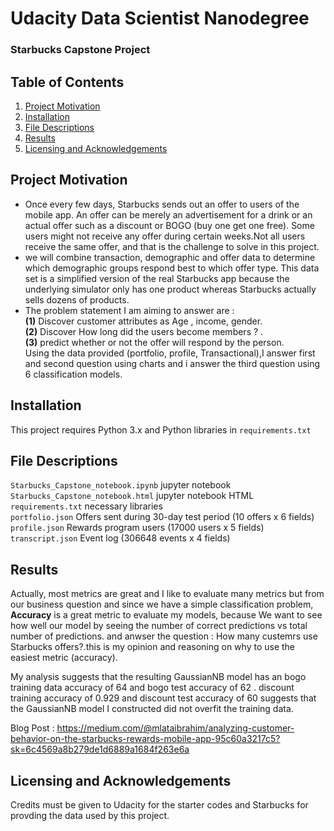 # Udacity Data Scientist Nanodegree

### Starbucks Capstone Project



## Table of Contents
1. [Project Motivation](#ProjectMotivation)
2. [Installation](#Installation)
3. [File Descriptions](#File)
4. [Results](#Results)
5. [Licensing and Acknowledgements](#Licensing)

## Project Motivation <a name="ProjectMotivation"></a>

- Once every few days, Starbucks sends out an offer to users of the mobile app. 
An offer can be merely an advertisement for a drink or an actual offer such as a discount or BOGO (buy one get one free).
Some users might not receive any offer during certain weeks.Not all users receive the same offer, and that is the challenge to solve in this project.
- we will combine transaction, demographic and offer data to determine which demographic groups respond best to which offer type.
This data set is a simplified version of the real Starbucks app because the underlying simulator only has one product
whereas Starbucks actually sells dozens of products.
- The problem statement I am aiming to answer are :<br/>
**(1)** Discover customer attributes as Age , income, gender.<br/>
  **(2)** Discover How long did the users become members ? .<br/>
  **(3)** predict whether or not the offer will respond by the person.<br/>
Using the data provided (portfolio, profile, Transactional),I answer first and second question using charts
and i answer the third question using 6 classification models.

## Installation <a name="Installation"></a>

This project requires Python 3.x and Python libraries in `requirements.txt`

## File Descriptions <a name="File"></a>
`Starbucks_Capstone_notebook.ipynb` jupyter notebook<br/>
`Starbucks_Capstone_notebook.html` jupyter notebook HTML <br/>
`requirements.txt` necessary libraries <br/>
`portfolio.json` Offers sent during 30-day test period (10 offers x 6 fields)<br/>
`profile.json` Rewards program users (17000 users x 5 fields)<br/>
`transcript.json` Event log (306648 events x 4 fields)<br/>

## Results <a name="Results"></a>

Actually, most metrics are great and I like to evaluate many metrics but from our business question and since we have a simple classification problem,
 **Accuracy** is a great metric to evaluate my models,
 because We want to see how well our model by seeing the number of correct predictions vs total number of predictions.
 and anwser the question : How many custemrs use Starbucks offers?.this is my opinion and reasoning on why to use the easiest metric (accuracy).

My analysis suggests that the resulting GaussianNB model has an bogo training data accuracy of 64 and bogo test accuracy of 62 .
discount training accuracy of 0.929 and discount test accuracy of 60 suggests that the GaussianNB model I constructed did not overfit the training data.

Blog Post : https://medium.com/@mlataibrahim/analyzing-customer-behavior-on-the-starbucks-rewards-mobile-app-95c60a3217c5?sk=6c4569a8b279de1d6889a1684f263e6a

## Licensing and Acknowledgements <a name="Licensing"></a>

Credits must be given to Udacity for the starter codes and Starbucks for provding the data used by this project.